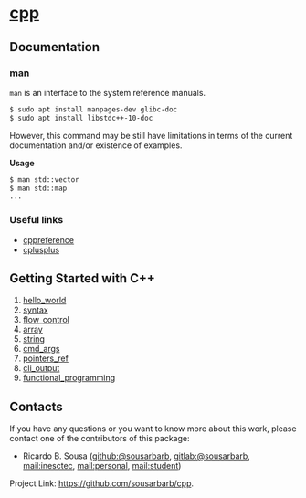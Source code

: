 # [cpp](https://github.com/sousarbarb/cpp)

## Documentation

### man

`man` is an interface to the system reference manuals.

```sh
$ sudo apt install manpages-dev glibc-doc
$ sudo apt install libstdc++-10-doc
```

However, this command may be still have limitations in terms of the current
documentation and/or existence of examples.

**Usage**

```sh
$ man std::vector
$ man std::map
...
```

### Useful links

- [cppreference](https://en.cppreference.com/)
- [cplusplus](https://cplusplus.com/reference/)

## Getting Started with C++

1. [hello_world](/projects/hello_world/)
2. [syntax](/projects/syntax/)
3. [flow_control](/projects/flow_control/)
4. [array](/projects/array/)
5. [string](/projects/string/)
6. [cmd_args](/projects/cmd_args/)
7. [pointers_ref](/projects/pointers_ref/)
8. [cli_output](/projects/cli_output/)
9. [functional_programming](/projects/functional_programming/)

## Contacts

If you have any questions or you want to know more about this work, please
contact one of the contributors of this package:
- Ricardo B. Sousa
  ([github:@sousarbarb](https://github.com/sousarbarb/),
  [gitlab:@sousarbarb](https://gitlab.com/sousarbarb),
  [mail:inesctec](mailto:ricardo.b.sousa@inesctec.pt),
  [mail:personal](mailto:sousa.ricardob@outlook.com),
  [mail:student](mailto:up201503004@edu.fe.up.pt))

Project Link: https://github.com/sousarbarb/cpp.
